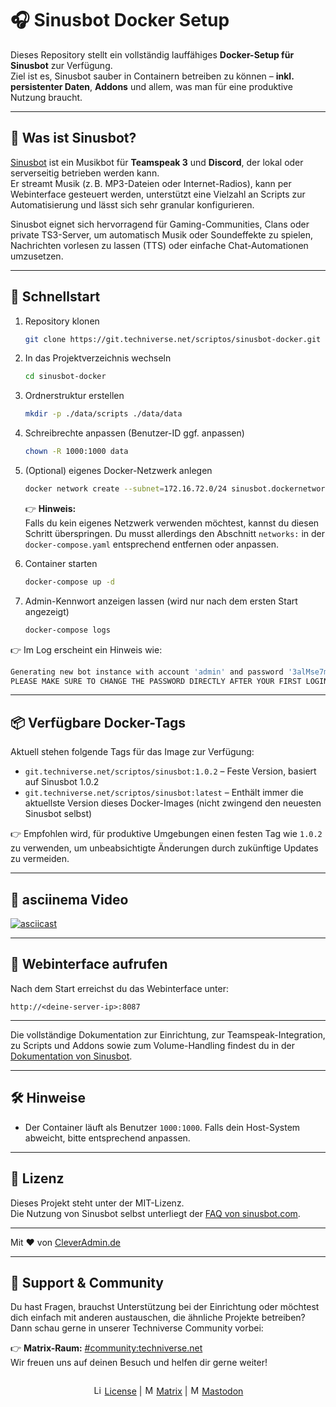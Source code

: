 # 🎧 Sinusbot Docker Setup

Dieses Repository stellt ein vollständig lauffähiges **Docker-Setup für Sinusbot** zur Verfügung.  
Ziel ist es, Sinusbot sauber in Containern betreiben zu können – **inkl. persistenter Daten**, **Addons** und allem, was man für eine produktive Nutzung braucht.

---

## 🧐 Was ist Sinusbot?

[Sinusbot](https://www.sinusbot.com/) ist ein Musikbot für **Teamspeak 3** und **Discord**, der lokal oder serverseitig betrieben werden kann.  
Er streamt Musik (z. B. MP3-Dateien oder Internet-Radios), kann per Webinterface gesteuert werden, unterstützt eine Vielzahl an Scripts zur Automatisierung und lässt sich sehr granular konfigurieren.

Sinusbot eignet sich hervorragend für Gaming-Communities, Clans oder private TS3-Server, um automatisch Musik oder Soundeffekte zu spielen, Nachrichten vorlesen zu lassen (TTS) oder einfache Chat-Automationen umzusetzen.

---

## 🚀 Schnellstart

1. Repository klonen  
   ```bash
   git clone https://git.techniverse.net/scriptos/sinusbot-docker.git
   ```

2. In das Projektverzeichnis wechseln  
   ```bash
   cd sinusbot-docker
   ```

3. Ordnerstruktur erstellen
   ```bash
   mkdir -p ./data/scripts ./data/data
   ```

4. Schreibrechte anpassen (Benutzer-ID ggf. anpassen)  
   ```bash
   chown -R 1000:1000 data
   ```

5. (Optional) eigenes Docker-Netzwerk anlegen  
   ```bash
   docker network create --subnet=172.16.72.0/24 sinusbot.dockernetwork.local
   ```

   👉 **Hinweis:**  
   Falls du kein eigenes Netzwerk verwenden möchtest, kannst du diesen Schritt überspringen. Du musst allerdings den Abschnitt `networks:` in der `docker-compose.yaml` entsprechend entfernen oder anpassen.

6. Container starten  
   ```bash
   docker-compose up -d
   ```

7. Admin-Kennwort anzeigen lassen (wird nur nach dem ersten Start angezeigt)  
   ```bash
   docker-compose logs
   ```

👉 Im Log erscheint ein Hinweis wie:

```bash
Generating new bot instance with account 'admin' and password '3alMse7m'
PLEASE MAKE SURE TO CHANGE THE PASSWORD DIRECTLY AFTER YOUR FIRST LOGIN!!!
```

---

## 📦 Verfügbare Docker-Tags

Aktuell stehen folgende Tags für das Image zur Verfügung:

- `git.techniverse.net/scriptos/sinusbot:1.0.2` – Feste Version, basiert auf Sinusbot 1.0.2
- `git.techniverse.net/scriptos/sinusbot:latest` – Enthält immer die aktuellste Version dieses Docker-Images (nicht zwingend den neuesten Sinusbot selbst)

👉 Empfohlen wird, für produktive Umgebungen einen festen Tag wie `1.0.2` zu verwenden, um unbeabsichtigte Änderungen durch zukünftige Updates zu vermeiden.

---

## 🎥 asciinema Video

[![asciicast](https://asciinema.techniverse.net/a/62.svg)](https://asciinema.techniverse.net/a/62)

---

## 🔗 Webinterface aufrufen

Nach dem Start erreichst du das Webinterface unter:

```
http://<deine-server-ip>:8087
```

---

Die vollständige Dokumentation zur Einrichtung, zur Teamspeak-Integration, zu Scripts und Addons sowie zum Volume-Handling findest du in der [Dokumentation von Sinusbot](https://sinusbot.github.io/docs/).

---

## 🛠️ Hinweise

- Der Container läuft als Benutzer `1000:1000`. Falls dein Host-System abweicht, bitte entsprechend anpassen.

---

## 📄 Lizenz

Dieses Projekt steht unter der MIT-Lizenz.  
Die Nutzung von Sinusbot selbst unterliegt der [FAQ von sinusbot.com](https://sinusbot.github.io/docs/faq/general/).

---

Mit ❤️ von [CleverAdmin.de](https://www.cleveradmin.de)

---

## 💬 Support & Community

Du hast Fragen, brauchst Unterstützung bei der Einrichtung oder möchtest dich einfach mit anderen austauschen, die ähnliche Projekte betreiben? Dann schau gerne in unserer Techniverse Community vorbei:

👉 **Matrix-Raum:** [#community:techniverse.net](https://matrix.to/#/#community:techniverse.net)  
Wir freuen uns auf deinen Besuch und helfen dir gerne weiter!

<p align="center">
  <img src="https://assets.techniverse.net/f1/git/graphics/gray0-catonline.svg" alt="">
</p>

<p align="center">
<img src="https://assets.techniverse.net/f1/logos/small/license.png" alt="License" width="15" height="15"> <a href="./sinusbot-docker/src/branch/main/LICENSE">License</a> | <img src="https://assets.techniverse.net/f1/logos/small/matrix2.svg" alt="Matrix" width="15" height="15"> <a href="https://matrix.to/#/#community:techniverse.net">Matrix</a> | <img src="https://assets.techniverse.net/f1/logos/small/mastodon2.svg" alt="Matrix" width="15" height="15"> <a href="https://social.techniverse.net/@donnerwolke">Mastodon</a>
</p>